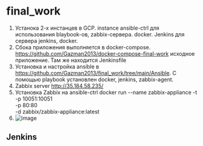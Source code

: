 # final_work
1. Устанока 2-х инстанцев в GCP. instance ansible-ctrl для использования blaybook-ов, zabbix-сервера. docker. Jenkins для сервера jenkins, docker.  
2. Сбока приложения выполняется в docker-compose. https://github.com/Gazman2013/docker-compose-final-work исходное приложение. Там же находится Jenkinsfile
3. Установка и настройка ansible в https://github.com/Gazman2013/final_work/tree/main/Ansible. С помощью playbook установлен docker, jenkins, zabbix-agent.
4. Zabbix server http://35.184.58.235/
5. Установка Zabbix на ansible-ctrl 
docker run --name zabbix-appliance -t \
      -p 10051:10051 \
      -p 80:80 \
      -d zabbix/zabbix-appliance:latest
6. ![image](https://user-images.githubusercontent.com/78871778/114745101-036b2080-9d57-11eb-99b7-75930d03a9c3.png)

## Jenkins 
